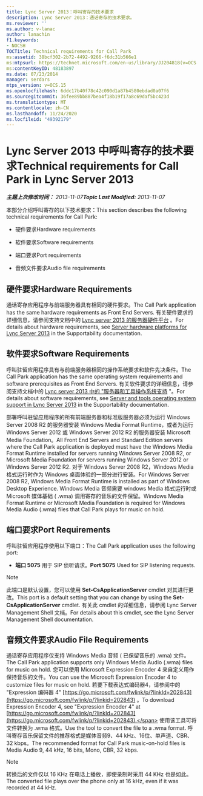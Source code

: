 ```yaml
---
title: Lync Server 2013：呼叫寄存的技术要求
description: Lync Server 2013：通话寄存的技术要求。
ms.reviewer: ''
ms.author: v-lanac
author: lanachin
f1.keywords:
- NOCSH
TOCTitle: Technical requirements for Call Park
ms:assetid: 38bcf302-2b72-4492-9266-f6dc31b566e1
ms:mtpsurl: https://technet.microsoft.com/en-us/library/JJ204818(v=OCS.15)
ms:contentKeyID: 48183897
ms.date: 07/23/2014
manager: serdars
mtps_version: v=OCS.15
ms.openlocfilehash: 6ddc17b40f78c42c090d1a87b4580ebdad0a07f6
ms.sourcegitcommit: 36fee89bb887bea4f18b19f17a8c69daf5bc423d
ms.translationtype: MT
ms.contentlocale: zh-CN
ms.lasthandoff: 11/24/2020
ms.locfileid: "49392179"
---
```

# <a name="technical-requirements-for-call-park-in-lync-server-2013"></a><span data-ttu-id="f1d4e-103">Lync Server 2013 中呼叫寄存的技术要求</span><span class="sxs-lookup"><span data-stu-id="f1d4e-103">Technical requirements for Call Park in Lync Server 2013</span></span>

<div data-xmlns="http://www.w3.org/1999/xhtml">

<div class="topic" data-xmlns="http://www.w3.org/1999/xhtml" data-msxsl="urn:schemas-microsoft-com:xslt" data-cs="https://msdn.microsoft.com/">

<div data-asp="https://msdn2.microsoft.com/asp">



</div>

<div id="mainSection">

<div id="mainBody"><span data-ttu-id="f1d4e-104">

<span> </span></span><span class="sxs-lookup"><span data-stu-id="f1d4e-104">

<span> </span></span></span>

<span data-ttu-id="f1d4e-105">_**主题上次修改时间：** 2013-11-07_</span><span class="sxs-lookup"><span data-stu-id="f1d4e-105">_**Topic Last Modified:** 2013-11-07_</span></span>

<span data-ttu-id="f1d4e-106">本部分介绍呼叫寄存的以下技术要求：</span><span class="sxs-lookup"><span data-stu-id="f1d4e-106">This section describes the following technical requirements for Call Park:</span></span>

  - <span data-ttu-id="f1d4e-107">硬件要求</span><span class="sxs-lookup"><span data-stu-id="f1d4e-107">Hardware requirements</span></span>

  - <span data-ttu-id="f1d4e-108">软件要求</span><span class="sxs-lookup"><span data-stu-id="f1d4e-108">Software requirements</span></span>

  - <span data-ttu-id="f1d4e-109">端口要求</span><span class="sxs-lookup"><span data-stu-id="f1d4e-109">Port requirements</span></span>

  - <span data-ttu-id="f1d4e-110">音频文件要求</span><span class="sxs-lookup"><span data-stu-id="f1d4e-110">Audio file requirements</span></span>

<div>

## <a name="hardware-requirements"></a><span data-ttu-id="f1d4e-111">硬件要求</span><span class="sxs-lookup"><span data-stu-id="f1d4e-111">Hardware Requirements</span></span>

<span data-ttu-id="f1d4e-112">通话寄存应用程序与前端服务器具有相同的硬件要求。</span><span class="sxs-lookup"><span data-stu-id="f1d4e-112">The Call Park application has the same hardware requirements as Front End Servers.</span></span> <span data-ttu-id="f1d4e-113">有关硬件要求的详细信息，请参阅支持文档中的 [Lync server 2013 的服务器硬件平台](lync-server-2013-server-hardware-platforms.md) 。</span><span class="sxs-lookup"><span data-stu-id="f1d4e-113">For details about hardware requirements, see [Server hardware platforms for Lync Server 2013](lync-server-2013-server-hardware-platforms.md) in the Supportability documentation.</span></span>

</div>

<div>

## <a name="software-requirements"></a><span data-ttu-id="f1d4e-114">软件要求</span><span class="sxs-lookup"><span data-stu-id="f1d4e-114">Software Requirements</span></span>

<span data-ttu-id="f1d4e-115">呼叫驻留应用程序具有与前端服务器相同的操作系统要求和软件先决条件。</span><span class="sxs-lookup"><span data-stu-id="f1d4e-115">The Call Park application has the same operating system requirements and software prerequisites as Front End Servers.</span></span> <span data-ttu-id="f1d4e-116">有关软件要求的详细信息，请参阅支持文档中的 [Lync server 2013 中的 "服务器和工具操作系统支持](lync-server-2013-server-and-tools-operating-system-support.md) "。</span><span class="sxs-lookup"><span data-stu-id="f1d4e-116">For details about software requirements, see [Server and tools operating system support in Lync Server 2013](lync-server-2013-server-and-tools-operating-system-support.md) in the Supportability documentation.</span></span>

<span data-ttu-id="f1d4e-117">部署呼叫驻留应用程序的所有前端服务器和标准版服务器必须为运行 Windows Server 2008 R2 的服务器安装 Windows Media Format Runtime，或者为运行 Windows Server 2012 或 Windows Server 2012 R2 的服务器安装 Microsoft Media Foundation。</span><span class="sxs-lookup"><span data-stu-id="f1d4e-117">All Front End Servers and Standard Edition servers where the Call Park application is deployed must have the Windows Media Format Runtime installed for servers running Windows Server 2008 R2, or Microsoft Media Foundation for servers running Windows Server 2012 or Windows Server 2012 R2.</span></span> <span data-ttu-id="f1d4e-118">对于 Windows Server 2008 R2，Windows Media 格式运行时作为 Windows 桌面体验的一部分进行安装。</span><span class="sxs-lookup"><span data-stu-id="f1d4e-118">For Windows Server 2008 R2, Windows Media Format Runtime is installed as part of Windows Desktop Experience.</span></span> <span data-ttu-id="f1d4e-119">Windows Media 音频需要 windows Media 格式运行时或 Microsoft 媒体基础 ( .wma) 调用寄存的音乐的文件保留。</span><span class="sxs-lookup"><span data-stu-id="f1d4e-119">Windows Media Format Runtime or Microsoft Media Foundation is required for Windows Media Audio (.wma) files that Call Park plays for music on hold.</span></span>

</div>

<div>

## <a name="port-requirements"></a><span data-ttu-id="f1d4e-120">端口要求</span><span class="sxs-lookup"><span data-stu-id="f1d4e-120">Port Requirements</span></span>

<span data-ttu-id="f1d4e-121">呼叫驻留应用程序使用以下端口：</span><span class="sxs-lookup"><span data-stu-id="f1d4e-121">The Call Park application uses the following port:</span></span>

  - <span data-ttu-id="f1d4e-122">**端口 5075** 用于 SIP 侦听请求。</span><span class="sxs-lookup"><span data-stu-id="f1d4e-122">**Port 5075**   Used for SIP listening requests.</span></span>

<div>


> [!NOTE]  
> <span data-ttu-id="f1d4e-123">此端口是默认设置，您可以使用 <STRONG>Set-CsApplicationServer</STRONG> cmdlet 对其进行更改。</span><span class="sxs-lookup"><span data-stu-id="f1d4e-123">This port is a default setting that you can change by using the <STRONG>Set-CsApplicationServer</STRONG> cmdlet.</span></span> <span data-ttu-id="f1d4e-124">有关此 cmdlet 的详细信息，请参阅 Lync Server Management Shell 文档。</span><span class="sxs-lookup"><span data-stu-id="f1d4e-124">For details about this cmdlet, see the Lync Server Management Shell documentation.</span></span>



</div>

</div>

<div>

## <a name="audio-file-requirements"></a><span data-ttu-id="f1d4e-125">音频文件要求</span><span class="sxs-lookup"><span data-stu-id="f1d4e-125">Audio File Requirements</span></span>

<span data-ttu-id="f1d4e-126">通话寄存应用程序仅支持 Windows Media 音频 ( 已保留音乐的 .wma) 文件。</span><span class="sxs-lookup"><span data-stu-id="f1d4e-126">The Call Park application supports only Windows Media Audio (.wma) files for music on hold.</span></span> <span data-ttu-id="f1d4e-127">您可以使用 Microsoft Expression Encoder 4 来自定义用作保持音乐的文件。</span><span class="sxs-lookup"><span data-stu-id="f1d4e-127">You can use the Microsoft Expression Encoder 4 to customize files for music on hold.</span></span> <span data-ttu-id="f1d4e-128">若要下载表达式编码器4，请参阅中的 "Expression 编码器 4" [https://go.microsoft.com/fwlink/p/?linkId=202843](https://go.microsoft.com/fwlink/p/?linkid=202843) 。</span><span class="sxs-lookup"><span data-stu-id="f1d4e-128">To download Expression Encoder 4, see "Expression Encoder 4" at [https://go.microsoft.com/fwlink/p/?linkId=202843](https://go.microsoft.com/fwlink/p/?linkid=202843).</span></span> <span data-ttu-id="f1d4e-129">使用该工具可将文件转换为 .wma 格式。</span><span class="sxs-lookup"><span data-stu-id="f1d4e-129">Use the tool to convert the file to a .wma format.</span></span> <span data-ttu-id="f1d4e-130">呼叫寄存音乐保留文件的推荐格式是媒体音频9、44 kHz、16位、单声道、CBR、32 kbps。</span><span class="sxs-lookup"><span data-stu-id="f1d4e-130">The recommended format for Call Park music-on-hold files is Media Audio 9, 44 kHz, 16 bits, Mono, CBR, 32 kbps.</span></span>

<div>


> [!NOTE]  
> <span data-ttu-id="f1d4e-131">转换后的文件仅以 16 KHz 在电话上播放，即使录制时采用 44 KHz 也是如此。</span><span class="sxs-lookup"><span data-stu-id="f1d4e-131">The converted file plays over the phone only at 16 kHz, even if it was recorded at 44 kHz.</span></span>



<span data-ttu-id="f1d4e-132"></div>

</div>

</div>

<span> </span>

</div>

</div>

</span><span class="sxs-lookup"><span data-stu-id="f1d4e-132"></div>

</div>

</div>

<span> </span>

</div>

</div>

</span></span></div>

